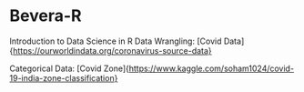 # Bevera-R
Introduction to Data Science in R
Data Wrangling:
[Covid Data]{https://ourworldindata.org/coronavirus-source-data}

Categorical Data:
[Covid Zone]{https://www.kaggle.com/soham1024/covid-19-india-zone-classification}

